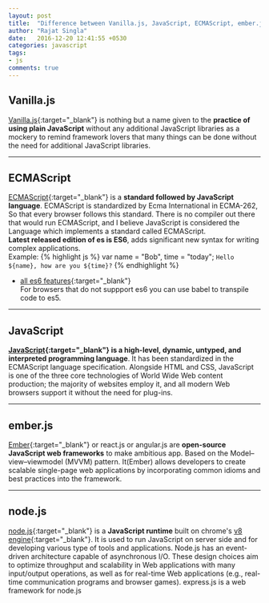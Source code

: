 ```yaml
---
layout: post
title:  "Difference between Vanilla.js, JavaScript, ECMAScript, ember.js, node.js"
author: "Rajat Singla"
date:   2016-12-20 12:41:55 +0530
categories: javascript
tags:
- js
comments: true
---
```


## Vanilla.js 
[Vanilla.js](http://vanilla-js.com/){:target="_blank"} is nothing but a name given to the **practice of using plain JavaScript**
without any additional JavaScript libraries as a mockery to remind
framework lovers that many things can be done without the need for additional JavaScript
libraries.  
<!--more-->

---
## ECMAScript
[ECMAScript](https://en.wikipedia.org/wiki/ECMAScript){:target="_blank"} is a **standard followed by JavaScript language**.
ECMAScript is standardized by Ecma International in ECMA-262, So that every browser follows this standard.
There is no compiler out there that would run ECMAScript,
and I believe JavaScript is considered the Language which implements a standard called ECMAScript.   
**Latest released edition of es is ES6**, adds significant new syntax for writing complex applications.  
Example:
{% highlight js %}
var name = "Bob", time = "today";
`Hello ${name}, how are you ${time}?`
{% endhighlight %}
- [all es6 features](https://github.com/lukehoban/es6features "es6 features"){:target="_blank"}   
For browsers that do not suppport es6 you can use babel to transpile code to es5.

---
## JavaScript
**[JavaScript](https://developer.mozilla.org/en-US/docs/Learn/Getting_started_with_the_web/JavaScript_basics){:target="_blank"} is a high-level, dynamic, untyped, and interpreted programming language**.
It has been standardized in the ECMAScript language specification.
Alongside HTML and CSS, JavaScript is one of the three core technologies of World Wide Web content production;
the majority of websites employ it, and all modern Web browsers support it without the need for plug-ins.

---
## ember.js
[Ember](http://emberjs.com/){:target="_blank"} or react.js or angular.js are **open-source JavaScript web frameworks** to make ambitious app.
Based on the Model–view–viewmodel (MVVM) pattern. It(Ember) allows developers to create
scalable single-page web applications by incorporating common idioms and best practices into the framework.

---
## node.js
[node.js](https://en.wikipedia.org/wiki/Node.js){:target="_blank"} is a **JavaScript runtime** built on chrome's
[v8 engine](https://en.wikipedia.org/wiki/V8_(JavaScript_engine)){:target="_blank"}.
It is used to run JavaScript on server side and for developing various type of tools and applications.
Node.js has an event-driven architecture capable of asynchronous I/O.
These design choices aim to optimize throughput and scalability in Web applications with many input/output operations,
as well as for real-time Web applications (e.g., real-time communication programs and browser games).
express.js is a web framework for node.js     
